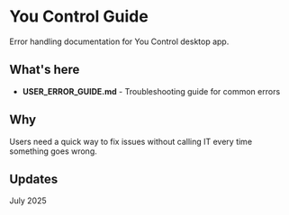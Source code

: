 # You Control Guide

Error handling documentation for You Control desktop app.

## What's here

- **USER_ERROR_GUIDE.md** - Troubleshooting guide for common errors

## Why

Users need a quick way to fix issues without calling IT every time something goes wrong.

## Updates

July 2025